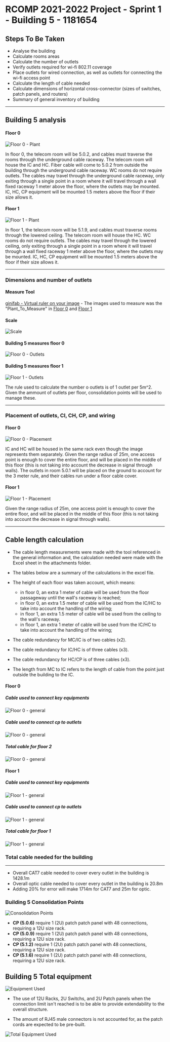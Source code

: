# RCOMP 2021-2022 Project - Sprint 1 - Building 5 - 1181654


## **Steps To Be Taken**
- Analyse the building
- Calculate rooms areas
- Calculate the number of outlets
- Verify outlets required for wi-fi 802.11 coverage
- Place outlets for wired connection, as well as outlets for connecting the wi-fi access point
- Calculate the length of cable needed
- Calculate dimensions of horizontal cross-connector (sizes of switches, patch panels, and routers)
- Summary of general inventory of building

---

## **Building 5 analysis**

#### Floor 0

![Floor 0 - Plant](./assets/Building_5_F00.png)

In floor 0, the telecom room will be 5.0.2, and cables must traverse the rooms through the underground cable raceway.
The telecom room will house the IC and HC.
Fiber cable will come to 5.0.2 from outside the building through the underground cable raceway.
WC rooms do not require outlets.
The cables may travel through the underground cable raceway, only exiting through a single point in a room where it will travel through a wall fixed raceway 1 meter above the floor, where the outlets may be mounted.
IC, HC, CP equipment will be mounted 1.5 meters above the floor if their size allows it.

#### Floor 1

![Floor 1 - Plant](./assets/Building_5_F01.png)

In floor 1, the telecom room will be 5.1.9, and cables must traverse rooms through the lowered ceiling.
The telecom room will house the HC.
WC rooms do not require outlets.
The cables may travel through the lowered ceiling, only exiting through a single point in a room where it will travel through a wall fixed raceway 1 meter above the floor, where the outlets may be mounted.
IC, HC, CP equipment will be mounted 1.5 meters above the floor if their size allows it.



___
### Dimensions and number of outlets

####  Measure Tool

[ginifab - Virtual ruler on your image](https://www.ginifab.com/feeds/cm_to_inch/virtual_ruler_on_your_image.html) - The images used to measure was the "Plant_To_Measure" in [Floor 0](./assets/Building_5_F00.png) and [Floor 1](./assets/Building_5_F01.png)

#### Scale
![Scale](./assets/Scale.png)

#### Building 5 measures floor 0


![Floor 0 - Outlets](./assets/Building_5_F00_measures.png)


#### Building 5 measures floor 1

![Floor 1 - Outlets](./assets/Building_5_F01_measures.png)

The rule used to calculate the number o outlets is of 1 outlet per 5m^2.
Given the ammount of outlets per floor, consolidation points will be used to manage these.

___



### Placement of outlets, CI, CH, CP, and wiring

#### Floor 0

![Floor 0 - Placement](./assets/Building_5_F00_planed.png)

IC and HC will be housed in the same rack even though the image represents them separately.
Given the range radius of 25m, one access point is enough to cover the entire floor, and will be placed in the middle of this floor (this is not taking into account the decrease in signal through walls).
The outlets in room 5.0.1 will be placed on the ground to account for the 3 meter rule, and their cables run under a floor cable cover. 


#### Floor 1

![Floor 1 - Placement](./assets/Building_5_F01_planed.png)


Given the range radius of 25m, one access point is enough to cover the entire floor, and will be placed in the middle of this floor (this is not taking into account the decrease in signal through walls).

---

## Cable length calculation

* The cable length measurements were made with the tool referenced in the general information and, the calculation needed were made with the Excel sheet in the attachments folder.
* The tables below are a summary of the calculations in the excel file.

* The height of each floor was taken account, which means:
    * in floor 0, an extra 1 meter of cable will be used from the floor passageway until the wall's raceway is reached;
    * in floor 0, an extra 1.5 meter of cable will be used from the IC/HC to take into account the handling of the wiring;
    * in floor 1, an extra 1.5 meter of cable will be used from the ceiling to the wall's raceway.
    * in floor 1, an extra 1 meter of cable will be used from the IC/HC to take into account the handling of the wiring;

* The cable redundancy for MC/IC is of two cables (x2).
* The cable redundancy for IC/HC is of three cables (x3).
* The cable redundancy for HC/CP is of three cables (x3).
* The length from MC to IC refers to the length of cable from the point just outside the building to the IC.


#### Floor 0

##### Cable used to connect key equipments

![Floor 0 - general](./assets/measures_0_ic_hc_cp.png)
##### Cable used to connect cp to outlets

![Floor 0 - general](./assets/measures_0_rooms.png)
##### Total cable for floor 2

![Floor 0 - general](./assets/measures_0_total.png)


#### Floor 1

##### Cable used to connect key equipments

![Floor 1 - general](./assets/measures_1_ic_hc_cp.png)
##### Cable used to connect cp to outlets

![Floor 1 - general](./assets/measures_1_rooms.png)
##### Total cable for floor 1

![Floor 1 - general](./assets/measures_1_total.png)


### Total cable needed for the building
---
* Overall CAT7 cable needed to cover every outlet in the building is 1428.1m
* Overall optic cable needed to cover every outlet in the building is 20.8m
* Adding 20% for error will make 1714m for CAT7 and 25m for optic.


### Building 5 Consolidation Points

![Consolidation Points](./assets/building_outlet.png)

* **CP (5.0.6)** require 1 (2U) patch patch panel with 48 connections, requiring a 12U size rack.
* **CP (5.0.9)** require 1 (2U) patch patch panel with 48 connections, requiring a 12U size rack.
* **CP (5.1.2)** require 1 (2U) patch patch panel with 48 connections, requiring a 12U size rack.
* **CP (5.1.6)** require 1 (2U) patch patch panel with 48 connections, requiring a 12U size rack.

## Building 5 Total equipment

![Equipment Used](./assets/total_equipment.png)

* The use of 12U Racks, 2U Switchs, and 2U Patch panels when the connection limit isn't reached is to be able to provide extendability to the overall structure.

* The amount of RJ45 male connectors is not accounted for, as the patch cords are expected to be pre-built.

![Total Equipment Used](./assets/total_equip.png)
